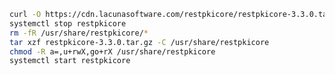 ﻿```sh
curl -O https://cdn.lacunasoftware.com/restpkicore/restpkicore-3.3.0.tar.gz
systemctl stop restpkicore
rm -fR /usr/share/restpkicore/*
tar xzf restpkicore-3.3.0.tar.gz -C /usr/share/restpkicore
chmod -R a=,u+rwX,go+rX /usr/share/restpkicore
systemctl start restpkicore
```
